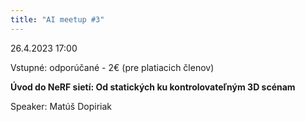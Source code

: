 ```yaml
---
title: "AI meetup #3"
---
```

26.4.2023 17:00

Vstupné: odporúčané - 2€ (pre platiacich členov)

**Úvod do NeRF sietí: Od statických ku kontrolovateľným 3D scénam**

Speaker: Matúš Dopiriak
